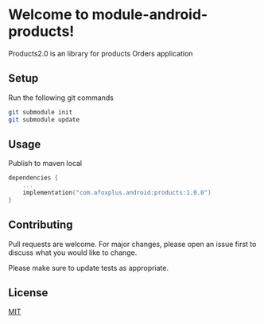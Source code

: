 # Welcome to module-android-products!

Products2.0 is an library for products Orders application

## Setup

Run the following git commands 

```bash
git submodule init
git submodule update
```

## Usage
Publish to maven local

```kotlin
dependencies {
    ...
    implementation("com.afoxplus.android:products:1.0.0")
}
```

## Contributing
Pull requests are welcome. For major changes, please open an issue first to discuss what you would like to change.

Please make sure to update tests as appropriate.


## License
[MIT](https://choosealicense.com/licenses/mit/)
